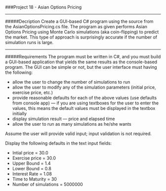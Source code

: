 ###Project 18 - Asian Options Pricing
___

#####Decription
Create a GUI-based C# program using the source from the AsianOptionsPricing.cs file. The program as given performs Asian Options Pricing using Monte Carlo simulations (aka coin-flipping) to predict the market. This type of approach is surprisingly accurate if the number of simulation runs is large.
___

#####Requirements
The program must be written in C#, and you must build a GUI-based application that yields the same results as the console-based program. The GUI can be simple or not, but the user interface must having the following:
- allow the user to change the number of simulations to run- allow the user to modify any of the simulation parameters (initial price, exercise price, etc.)- provide reasonable defaults for each of the above values (use defaults from console app) — if you are using textboxes for the user to enter the values, this means the default values must be displayed in the textbox initially- display simulation result — price and elapsed time- allow the user to run as many simulations as he/she wantsAssume the user will provide valid input; input validation is not required.
Display the following defaults in the text input fields:
- Intial price = 30.0
- Exercise price = 30.0
- Upper Bound = 1.4
- Lower Bound = 0.8
- Interest Rate = 1.08
- Time to Maturity = 30
- Number of simulations = 5000000